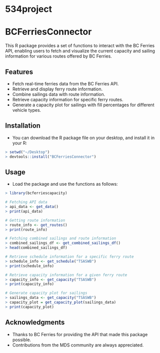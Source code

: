 # 534project

# BCFerriesConnector

This R package provides a set of functions to interact with the BC Ferries API, enabling users to fetch and visualize the current capacity and sailing information for various routes offered by BC Ferries.

## Features

- Fetch real-time ferries data from the BC Ferries API.
- Retrieve and display ferry route information.
- Combine sailings data with route information.
- Retrieve capacity information for specific ferry routes.
- Generate a capacity plot for sailings with fill percentages for different vehicle types.

## Installation

- You can download the R package file on your desktop, and install it in your R:

```r
> setwd("~/Desktop")
> devtools::install("BCFerriesConnector")
```

## Usage
- Load the package and use the functions as follows:

```r
> library(bcferriescapacity)

# Fetching API data
> api_data <- get_data()
> print(api_data)

# Getting route information
> route_info <- get_routes()
> print(route_info)

# Fetching combined sailings and route information
> combined_sailings_df <- get_combined_sailings_df()
> head(combined_sailings_df)

# Retrieve schedule information for a specific ferry route
> schedule_info <- get_schedule("TSASWB")
> print(schedule_info)

# Retrieve capacity information for a given ferry route
> capacity_info <- get_capacity("TSASWB")
> print(capacity_info)

# Generate capacity plot for sailings
> sailings_data <- get_capacity("TSASWB")
> capacity_plot = get_capacity_plot(sailings_data)
> print(capacity_plot)
```

## Acknowledgments
- Thanks to BC Ferries for providing the API that made this package possible.
- Contributions from the MDS community are always appreciated.
